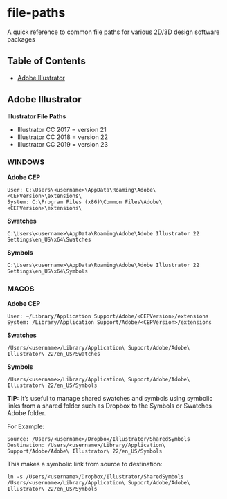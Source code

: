 # file-paths

A quick reference to common file paths for various 2D/3D design software packages

## Table of Contents

* [Adobe Illustrator](#adobe-illustrator) 
<!-- * [McNeel Rhino](#mcneel-rhino) 
* [Grasshopper](#grasshopper) 
* [Autodesk Fusion 360](#autodesk-fusion-360)  -->

## Adobe Illustrator

**Illustrator File Paths**

* Illustrator CC 2017 = version 21
* Illustrator CC 2018 = version 22
* Illustrator CC 2019 = version 23

### WINDOWS

**Adobe CEP**

```
User: C:\Users\<username>\AppData\Roaming\Adobe\<CEPVersion>\extensions\
System: C:\Program Files (x86)\Common Files\Adobe\<CEPVersion>\extensions\
```

**Swatches**

```
C:\Users\<username>\AppData\Roaming\Adobe\Adobe Illustrator 22 Settings\en_US\x64\Swatches
```

**Symbols**

```
C:\Users\<username>\AppData\Roaming\Adobe\Adobe Illustrator 22 Settings\en_US\x64\Symbols
```

### MACOS

**Adobe CEP**

```
User: ∼/Library/Application Support/Adobe/<CEPVersion>/extensions
System: /Library/Application Support/Adobe/<CEPVersion>/extensions
```

**Swatches**

```
/Users/<username>/Library/Application\ Support/Adobe/Adobe\ Illustrator\ 22/en_US/Swatches
```

**Symbols**

```
/Users/<username>/Library/Application\ Support/Adobe/Adobe\ Illustrator\ 22/en_US/Symbols
```

**TIP:** It’s useful to manage shared swatches and symbols using symbolic links from a shared folder such as Dropbox to the Symbols or Swatches Adobe folder. 

For Example:

```
Source: /Users/<username>/Dropbox/Illustrator/SharedSymbols
Destination: /Users/<username>/Library/Application\ Support/Adobe/Adobe\ Illustrator\ 22/en_US/Symbols
```

This makes a symbolic link from source to destination:

```
ln -s /Users/<username>/Dropbox/Illustrator/SharedSymbols /Users/<username>/Library/Application\ Support/Adobe/Adobe\ Illustrator\ 22/en_US/Symbols
```


